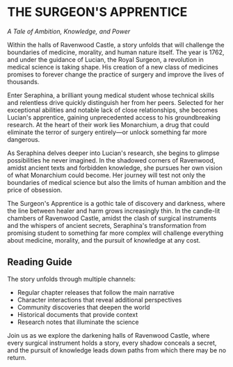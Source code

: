 # THE SURGEON'S APPRENTICE
*A Tale of Ambition, Knowledge, and Power*

Within the halls of Ravenwood Castle, a story unfolds that will challenge the boundaries of medicine, morality, and human nature itself. The year is 1762, and under the guidance of Lucian, the Royal Surgeon, a revolution in medical science is taking shape. His creation of a new class of medicines promises to forever change the practice of surgery and improve the lives of thousands.

Enter Seraphina, a brilliant young medical student whose technical skills and relentless drive quickly distinguish her from her peers. Selected for her exceptional abilities and notable lack of close relationships, she becomes Lucian's apprentice, gaining unprecedented access to his groundbreaking research. At the heart of their work lies Monarchium, a drug that could eliminate the terror of surgery entirely—or unlock something far more dangerous.

As Seraphina delves deeper into Lucian's research, she begins to glimpse possibilities he never imagined. In the shadowed corners of Ravenwood, amidst ancient texts and forbidden knowledge, she pursues her own vision of what Monarchium could become. Her journey will test not only the boundaries of medical science but also the limits of human ambition and the price of obsession.

The Surgeon's Apprentice is a gothic tale of discovery and darkness, where the line between healer and harm grows increasingly thin. In the candle-lit chambers of Ravenwood Castle, amidst the clash of surgical instruments and the whispers of ancient secrets, Seraphina's transformation from promising student to something far more complex will challenge everything about medicine, morality, and the pursuit of knowledge at any cost.

## Reading Guide

The story unfolds through multiple channels:
- Regular chapter releases that follow the main narrative
- Character interactions that reveal additional perspectives
- Community discoveries that deepen the world
- Historical documents that provide context
- Research notes that illuminate the science

Join us as we explore the darkening halls of Ravenwood Castle, where every surgical instrument holds a story, every shadow conceals a secret, and the pursuit of knowledge leads down paths from which there may be no return.